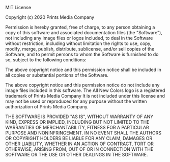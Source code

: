 MIT License

Copyright (c) 2020 Prints Media Company

Permission is hereby granted, free of charge, to any person obtaining a copy
of this software and associated documentation files (the "Software"), not including any image files or logos included, to deal
in the Software without restriction, including without limitation the rights
to use, copy, modify, merge, publish, distribute, sublicense, and/or sell
copies of the Software, and to permit persons to whom the Software is
furnished to do so, subject to the following conditions:

The above copyright notice and this permission notice shall be included in all copies or substantial portions of the Software.

The above copyright notice and this permission notice do not include any image files included in this software. The All New Colors logo is a registered trademark of Prints Media Company It is not included under this license and may not be used or reproduced for any purpose without the written authorization of Prints Media Company.

THE SOFTWARE IS PROVIDED "AS IS", WITHOUT WARRANTY OF ANY KIND, EXPRESS OR
IMPLIED, INCLUDING BUT NOT LIMITED TO THE WARRANTIES OF MERCHANTABILITY,
FITNESS FOR A PARTICULAR PURPOSE AND NONINFRINGEMENT. IN NO EVENT SHALL THE
AUTHORS OR COPYRIGHT HOLDERS BE LIABLE FOR ANY CLAIM, DAMAGES OR OTHER
LIABILITY, WHETHER IN AN ACTION OF CONTRACT, TORT OR OTHERWISE, ARISING FROM,
OUT OF OR IN CONNECTION WITH THE SOFTWARE OR THE USE OR OTHER DEALINGS IN THE
SOFTWARE.